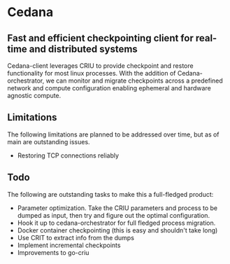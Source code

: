 # Cedana 
## Fast and efficient checkpointing client for real-time and distributed systems

Cedana-client leverages CRIU to provide checkpoint and restore functionality for most linux processes. With the addition of Cedana-orchestrator, we can monitor and migrate checkpoints across a predefined network and compute configuration enabling ephemeral and hardware agnostic compute. 


## Limitations
The following limitations are planned to be addressed over time, but as of main are outstanding issues. 
- Restoring TCP connections reliably 
## Todo
The following are outstanding tasks to make this a full-fledged product:
- Parameter optimization. Take the CRIU parameters and process to be dumped as input, then try and figure out the optimal configuration. 
- Hook it up to cedana-orchestrator for full fledged process migration. 
- Docker container checkpointing (this is easy and shouldn't take long) 
- Use CRIT to extract info from the dumps 
- Implement incremental checkpoints 
- Improvements to go-criu 
